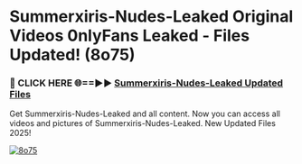# Summerxiris-Nudes-Leaked Original Videos 0nlyFans Leaked - Files Updated! (8o75)

<h3>🔴 CLICK HERE 🌐==►► <a href="https://tinyurl.com/5h6xmrr3" rel="nofollow">Summerxiris-Nudes-Leaked Updated Files</a></h3>

Get Summerxiris-Nudes-Leaked and all content. Now you can access all videos and pictures of Summerxiris-Nudes-Leaked. New Updated Files 2025!

[![8o75](https://i.imgur.com/KVD873Z.gif)](https://tinyurl.com/5h6xmrr3)
